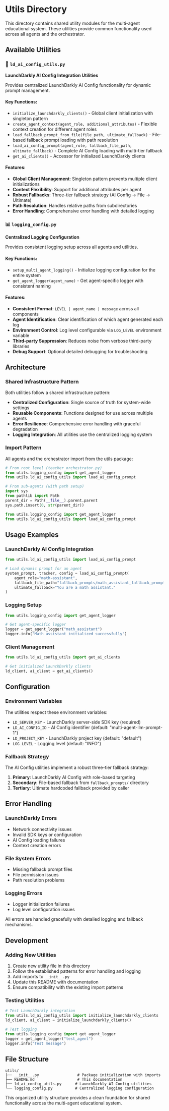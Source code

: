 # Utils Directory

This directory contains shared utility modules for the multi-agent educational system. These utilities provide common functionality used across all agents and the orchestrator.

## Available Utilities

### 🚀 `ld_ai_config_utils.py`
**LaunchDarkly AI Config Integration Utilities**

Provides centralized LaunchDarkly AI Config functionality for dynamic prompt management.

#### Key Functions:
- `initialize_launchdarkly_clients()` - Global client initialization with singleton pattern
- `create_agent_context(agent_role, additional_attributes)` - Flexible context creation for different agent roles
- `load_fallback_prompt_from_file(file_path, ultimate_fallback)` - File-based fallback prompt loading with path resolution
- `load_ai_config_prompt(agent_role, fallback_file_path, ultimate_fallback)` - Complete AI Config loading with multi-tier fallback
- `get_ai_clients()` - Accessor for initialized LaunchDarkly clients

#### Features:
- **Global Client Management**: Singleton pattern prevents multiple client initializations
- **Context Flexibility**: Support for additional attributes per agent
- **Robust Fallbacks**: Three-tier fallback strategy (AI Config → File → Ultimate)
- **Path Resolution**: Handles relative paths from subdirectories
- **Error Handling**: Comprehensive error handling with detailed logging

### 📊 `logging_config.py`
**Centralized Logging Configuration**

Provides consistent logging setup across all agents and utilities.

#### Key Functions:
- `setup_multi_agent_logging()` - Initialize logging configuration for the entire system
- `get_agent_logger(agent_name)` - Get agent-specific logger with consistent naming

#### Features:
- **Consistent Format**: `LEVEL | agent_name | message` across all components
- **Agent Identification**: Clear identification of which agent generated each log
- **Environment Control**: Log level configurable via `LOG_LEVEL` environment variable
- **Third-party Suppression**: Reduces noise from verbose third-party libraries
- **Debug Support**: Optional detailed debugging for troubleshooting

## Architecture

### **Shared Infrastructure Pattern**
Both utilities follow a shared infrastructure pattern:
- **Centralized Configuration**: Single source of truth for system-wide settings
- **Reusable Components**: Functions designed for use across multiple agents
- **Error Resilience**: Comprehensive error handling with graceful degradation
- **Logging Integration**: All utilities use the centralized logging system

### **Import Pattern**
All agents and the orchestrator import from the utils package:
```python
# From root level (teacher_orchestrator.py)
from utils.logging_config import get_agent_logger
from utils.ld_ai_config_utils import load_ai_config_prompt

# From sub-agents (with path setup)
import sys
from pathlib import Path
parent_dir = Path(__file__).parent.parent
sys.path.insert(0, str(parent_dir))

from utils.logging_config import get_agent_logger
from utils.ld_ai_config_utils import load_ai_config_prompt
```

## Usage Examples

### **LaunchDarkly AI Config Integration**
```python
from utils.ld_ai_config_utils import load_ai_config_prompt

# Load dynamic prompt for an agent
system_prompt, tracker, config = load_ai_config_prompt(
    agent_role="math-assistant",
    fallback_file_path="fallback_prompts/math_assistant_fallback_prompt.txt",
    ultimate_fallback="You are a math assistant."
)
```

### **Logging Setup**
```python
from utils.logging_config import get_agent_logger

# Get agent-specific logger
logger = get_agent_logger("math_assistant")
logger.info("Math assistant initialized successfully")
```

### **Client Management**
```python
from utils.ld_ai_config_utils import get_ai_clients

# Get initialized LaunchDarkly clients
ld_client, ai_client = get_ai_clients()
```

## Configuration

### **Environment Variables**
The utilities respect these environment variables:
- `LD_SERVER_KEY` - LaunchDarkly server-side SDK key (required)
- `LD_AI_CONFIG_ID` - AI Config identifier (default: "multi-agent-llm-prompt-1")
- `LD_PROJECT_KEY` - LaunchDarkly project key (default: "default")
- `LOG_LEVEL` - Logging level (default: "INFO")

### **Fallback Strategy**
The AI Config utilities implement a robust three-tier fallback strategy:
1. **Primary**: LaunchDarkly AI Config with role-based targeting
2. **Secondary**: File-based fallback from `fallback_prompts/` directory
3. **Tertiary**: Ultimate hardcoded fallback provided by caller

## Error Handling

### **LaunchDarkly Errors**
- Network connectivity issues
- Invalid SDK keys or configuration
- AI Config loading failures
- Context creation errors

### **File System Errors**
- Missing fallback prompt files
- File permission issues
- Path resolution problems

### **Logging Errors**
- Logger initialization failures
- Log level configuration issues

All errors are handled gracefully with detailed logging and fallback mechanisms.

## Development

### **Adding New Utilities**
1. Create new utility file in this directory
2. Follow the established patterns for error handling and logging
3. Add imports to `__init__.py`
4. Update this README with documentation
5. Ensure compatibility with the existing import patterns

### **Testing Utilities**
```python
# Test LaunchDarkly integration
from utils.ld_ai_config_utils import initialize_launchdarkly_clients
ld_client, ai_client = initialize_launchdarkly_clients()

# Test logging
from utils.logging_config import get_agent_logger
logger = get_agent_logger("test_agent")
logger.info("Test message")
```

## File Structure
```
utils/
├── __init__.py                 # Package initialization with imports
├── README.md                   # This documentation
├── ld_ai_config_utils.py      # LaunchDarkly AI Config utilities
└── logging_config.py          # Centralized logging configuration
```

This organized utility structure provides a clean foundation for shared functionality across the multi-agent educational system.
